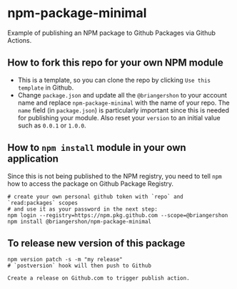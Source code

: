 # npm-package-minimal

Example of publishing an NPM package to Github Packages via Github Actions.

## How to fork this repo for your own NPM module

* This is a template, so you can clone the repo by clicking `Use this template` in Github.
* Change `package.json` and update all the `@briangershon` to your account name and replace `npm-package-minimal` with the name of your repo. The `name` field (in `package.json`) is particularly important since this is needed for publishing your module. Also reset your `version` to an initial value such as `0.0.1` or `1.0.0`.

## How to `npm install` module in your own application

Since this is not being published to the NPM registry, you need to tell `npm` how to access the package on Github Package Registry.

    # create your own personal github token with `repo` and `read:packages` scopes
    # and use it as your password in the next step:
    npm login --registry=https://npm.pkg.github.com --scope=@briangershon
    npm install @briangershon/npm-package-minimal

## To release new version of this package

    npm version patch -s -m "my release"
    # `postversion` hook will then push to Github
    
    Create a release on Github.com to trigger publish action.
